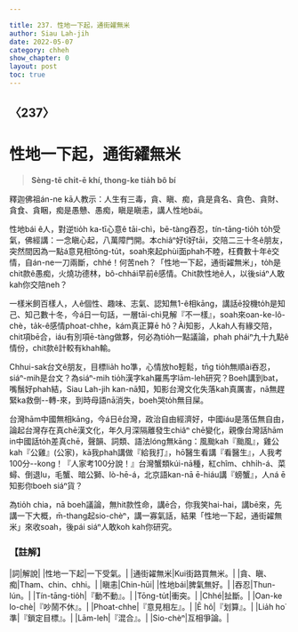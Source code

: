 ```yaml
---

title: 237. 性地一下起，通街糴無米
author: Siau Lah-jih
date: 2022-05-07
category: chheh
show_chapter: 0
layout: post
toc: true
---
```

  
## 〈237〉
# 性地一下起，通街糴無米
>**Sèng-tē chi̍t-ē khí, thong-ke tia̍h bô bí**
 
釋迦佛祖án-ne kā人教示：人生有三毒，貪、瞋、痴，貪是貪名、貪色、貪財、貪食、貪睏，痴是愚戇、愚痴，瞋是瞋恚，講人性地bái。

性地bái ê人，對逆tio̍h ka-tī心意ê tāi-chì，bē-tàng吞忍，tín-tāng-tio̍h to̍h受氣，佛經講：一念瞋心起，八萬障門開。本chiâⁿ好tī好tāi，交陪二三十冬ê朋友，突然間因為一點á意見相tōng-tu̍t，soah來起phùi面phah不睦，枉費數十年ê交情，自án-ne一刀兩斷，chhé！何苦neh？「性地一下起，通街糴無米」，to̍h是chit款ê愚痴，火燒功德林，bô-chhái早前ê感情。Chit款性地ê人，以後siáⁿ人敢kah你交陪neh？

一樣米飼百樣人，人ê個性、趣味、志氣、認知無1-ê相kāng，講話ē投機to̍h是知己、知己數十冬，今á日一句話，一層tāi-chì見解『不一樣』，soah來oan-ke-lô-chè，ta̍k-ê感情phoat-chhe，kám真正算ē hô？Ài知影，人kah人有緣交陪，chit項bē合，iáu有別項ē-tàng做夥，何必為tio̍h一點議論，phah pháiⁿ九十九點ê情份，chit款ê計較有khah輸。

Chhui-sak台文ê朋友，目標lia̍h ho͘準，心情放ho͘輕鬆，tn̄g tio̍h無順ài吞忍，siáⁿ-mih是台文？為siáⁿ-mih tio̍h漢字kah羅馬字lām-leh研究？Boeh講到bat，嘴鬚好phah結，Siau Lah-jih kan-nā知，知影台灣文化失落kah真厲害，nā無趕緊ka救倒--轉-來，到時母語nā消失，boeh哭to̍h無目屎。

台灣hām中國無相kāng，今á日ê台灣，政治自由經濟好，中國iáu是落伍無自由，論起台灣存在真chē漢文化，年久月深隔離發生chiâⁿ chē變化，親像台灣話hām in中國話to̍h差真chē，聲韻、詞類、語法lóng無kāng：風颱kah『颱風』，雞公kah『公雞』(公家)，kā我phah講做『給我打』，hō͘醫生看講『看醫生』，人我考100分--kong！『人家考100分說！』台灣蟹類kúi-nā種，紅chîm、chhi̍h-á、菜蟳、倒退lu，毛蟹、暗公獅、lò-hē-á，北京語kan-nā ē-hiáu講『螃蟹』，人ná ē知影你boeh siáⁿ貨？

為tio̍h chia，nā boeh議論，無hit款性命，講ē合，你我笑hai-hai，講bē來，先講一下大概，m̄-thang起sio-chèⁿ，講一寡氣話，結果「性地一下起，通街糴無米」來收soah，後pái siáⁿ人敢koh kah你研究。


### 【註解】

|詞|解說|
|性地一下起|一下受氣。|
|通街糴無米|Kui街路買無米。|
|貪、瞋、痴|Tham、chin、chhi。|
|瞋恚|Chin-hūi|
|性地bái|脾氣無好。|
|吞忍|Thun-lún。|
|Tín-tāng-tio̍h|『動不動』。|
|Tōng-tu̍t|衝突。|
|Chhé|扯斷。|
|Oan-ke lo-chè|『吵鬧不休』。|
|Phoat-chhe|『意見相左』。|
|Ē hô|『划算』。|
|Lia̍h ho͘準|『鎖定目標』。|
|Lām-leh|『混合』。|
|Sio-chèⁿ|互相爭論。|